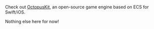 Check out [OctopusKit](https://www.invadingoctopus.io/octopuskit/), an open-source game engine based on ECS for Swift/iOS.

Nothing else here for now!
